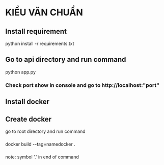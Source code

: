 # KIỀU VĂN CHUẨN
## Install requirement 
python install -r requirements.txt 
## Go to api directory and run command 
python app.py 
### Check port show in console and go to http://localhost:"port" 
## Install docker 
## Create docker 
go to root directory and run command 
###
docker build --tag=namedocker .
###
note: symbol '.' in end of command
